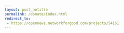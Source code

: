 ```yaml
---
layout: post_notitle
permalink: /donate/index.html
redirect_to:
 - https://opennews.networkforgood.com/projects/54161
---
```

